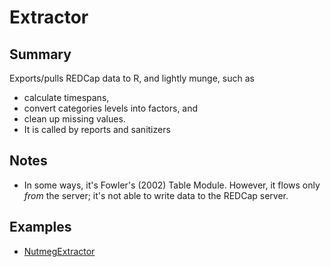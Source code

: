 Extractor
================

## Summary
Exports/pulls REDCap data to R, and lightly munge, such as 

 * calculate timespans,
 * convert categories levels into factors, and
 * clean up missing values.
 * It is called by reports and sanitizers
 
## Notes
* In some ways, it's Fowler's (2002) Table Module.  However, it flows only *from* the server; it's not able to write data to the REDCap server.

## Examples
 * [NutmegExtractor](https://github.com/OuhscBbmc/RedcapExamplesAndPatterns/blob/master/Dal/NutmegExtractor.R)
 